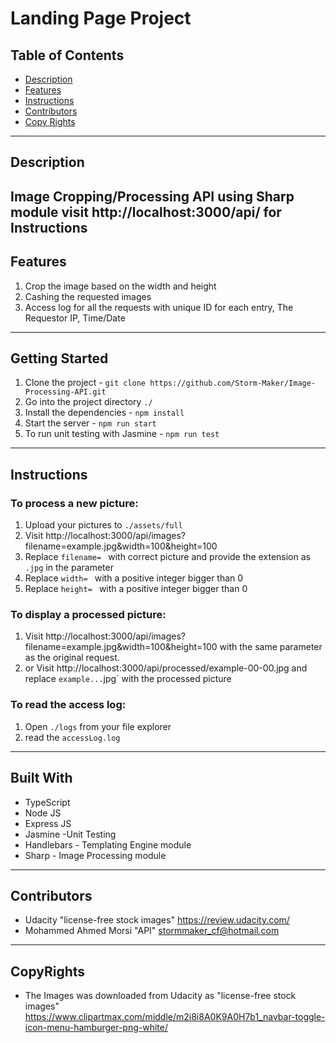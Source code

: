 # Landing Page Project

## Table of Contents

* [Description](#Description)
* [Features](#Features)
* [Instructions](#Instructions)
* [Contributors](#Contributors)
* [Copy Rights](#CopyRights)

---

## Description
Image Cropping/Processing API using Sharp module
visit http://localhost:3000/api/ for Instructions
---

## Features
1. Crop the image based on the width and height
2. Cashing the requested images
3. Access log for all the requests with unique ID for each entry, The Requestor IP, Time/Date
---

## Getting Started
1. Clone the project - `git clone https://github.com/Storm-Maker/Image-Processing-API.git`
2. Go into the project directory `./`
3. Install the dependencies - `npm install`
4. Start the server - `npm run start`
5. To run unit testing with Jasmine - `npm run test`
---

## Instructions

### To process a new picture:
1.  Upload your pictures to `./assets/full`
2.  Visit http://localhost:3000/api/images?filename=example.jpg&width=100&height=100
3.  Replace `filename= ` with correct picture and provide the extension as `.jpg` in the parameter
4.  Replace `width= ` with a positive integer bigger than 0
5.  Replace `height= ` with a positive integer bigger than 0

### To display a processed picture:
1.  Visit http://localhost:3000/api/images?filename=example.jpg&width=100&height=100 with the same parameter as the original request.
2.  or Visit http://localhost:3000/api/processed/example-00-00.jpg and replace `example...`jpg` with the processed picture

### To read the access log:
1. Open `./logs` from your file explorer
2. read the `accessLog.log`
---

## Built With
- TypeScript
- Node JS
- Express JS
- Jasmine -Unit Testing
- Handlebars - Templating Engine module
- Sharp - Image Processing module
---

## Contributors
- Udacity "license-free stock images" <https://review.udacity.com/>
- Mohammed Ahmed Morsi "API" <stormmaker_cf@hotmail.com>
---

## CopyRights
- The Images was downloaded from Udacity as "license-free stock images" <https://www.clipartmax.com/middle/m2i8i8A0K9A0H7b1_navbar-toggle-icon-menu-hamburger-png-white/>